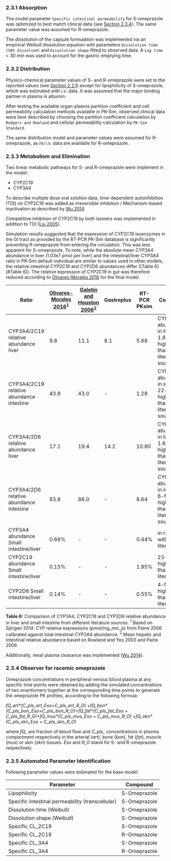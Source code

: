 ### 2.3.1 Absorption

The model parameter `Specific intestinal permeability`  for S-omeprazole was optimized to best match clinical data (see  [Section 2.3.4](#235-automated-parameter-identification)). The same parameter value was assumed for R-omeprazole.

The dissolution of the capsule formulation was implemented via an empirical Weibull dissolution equation with parameters `Dissolution time (50% dissolved)` and `Dissolution shape` fitted to observed data. A `Lag time ` = 30 min was used to account for the gastric emptying time.

### 2.3.2 Distribution

Physico-chemical parameter values of S- and R-omeprazole were set to the reported values (see [Section 2.2.1](#221-in-vitro-and-physico-chemical-data)) except for lipophilicity of S-omeprazole, which was estimated with i.v. data. It was assumed that the major binding partner in plasma is albumin.

After testing the available organ-plasma partition coefficient and cell permeability calculation methods available in PK-Sim, observed clinical data were best described by choosing the partition coefficient calculation by `Rodgers and Rowland` and cellular permeability calculation by `PK-Sim Standard`.

The same distribution model and parameter values were assumed for R-omeprazole, as no i.v. data are available for R-omeprazole.

### 2.3.3 Metabolism and Elimination

Two linear metabolic pathways for S- and R-omeprazole were implement in the model:

* CYP2C19
* CYP3A4

To describe multiple dose oral solution data, time-dependent autoinhibition (TDI) on CYP2C19 was added as irreversible inhibition / Mechanism-based inactivation as described by [Wu 2014](#5-references).

Competitive inhibition of CYP2C19 by both isomers was implemented in addition to TDI ([Liu 2005](#5-references)).

Simulation results suggested that the expression of CYP2C19 isoenzymes in the GI tract as provided by the RT-PCR PK-Sim database is significantly preventing R-omeprazole from entering the circulation. This was less apparent for S-omeprazole. To note, while the absolute mean CYP3A4 abundance in liver (1.03e7 pmol per liver) and the intestinal/liver CYP3A4 ratio in PK-Sim default individual are similar to values used in other models, the relative intestinal CYP2C19 and CYP2D6 abundances differ ([Table 6](#Table 6)). The relative expression of CYP2C19 in gut was therefore reduced according to [Olivares-Morales 2016](#5-references) for the final model.

| **Ratio**                                | **[Olivares-Morales 2016](#5-references)**<sup>1</sup> | **[Galetin and Houston 2006](#5-references)**<sup>2</sup> | **Gastroplus** | **RT-PCR PKsim** | **Comment**                                                  |
| ---------------------------------------- | ------------------------------------------------------ | --------------------------------------------------------- | -------------- | ---------------- | ------------------------------------------------------------ |
| CYP3A4/2C19 relative abundance liver     | 9.8                                                    | 11.1                                                      | 8.1            | 5.68             | CYP2C19 abundance in liver 1.8-fold higher than  other literature sources |
| CYP3A4/2C19 relative abundance intestine | 43.8                                                   | 43.0                                                      | -              | 1.28             | CYP2C19 abundance in intestine 22-fold higher  than other literature sources |
| CYP3A4/2D6 relative abundance liver      | 17.1                                                   | 19.4                                                      | 14.2           | 10.80            | CYP2D6 abundance in liver 1.6-fold higher than  other literature sources |
| CYP3A4/2D6 relative abundance intestine  | 83.8                                                   | 86.0                                                      | -              | 8.64             | CYP2D6 abundance in intestine 6-fold higher than  other literature sources |
| CYP3A4 abundance Small intestine/liver   | 0.66%                                                  | -                                                         | -              | 0.44%            | in range with literature                                     |
| CYP2C19 abundance Small intestine/liver  | 0.15%                                                  | -                                                         | -              | 1.95%            | 23-fold higher than in literature                            |
| CYP2D6 Small intestine/liver             | 0.14%                                                  | -                                                         | -              | 0.55%            | 4-fold  higher than in literature                            |

**Table 6:**<a name="Table 6"></a> Comparison of CYP3A4, CYP2C19 and CYP2D6 relative abundance in liver and small intestine from different literature sources. <sup>1</sup> Based on Sjörgen 2014: CYP relative expressions (pmol/mg_mic_p) from Paine 2006 calibrated against total intestinal CYP3A4 abundance. <sup>2</sup> Mean hepatic and intestinal relative abundance based on Rowland and Yeo 2003 and Paine 2006

Additionally, renal plasma clearance was implemented ([Wu 2014](#5-references)).

### 2.3.4 Observer for racemic omeprazole

Omeprazole concentrations in peripheral venous blood plasma at any specific time points were obtained by adding the simulated concentrations of two enantiomers together at the corresponding time points to generate the omeprazole PK profiles, according to the following formula:

*fQ_art\*(C_pls_art_Eso+C_pls_art_R_O) +fQ_bon\*(C_pls_bon_Eso+C_pls_bon_R_O)+fQ_fat\*(C_pls_fat_Eso + C_pls_fat_R_O)+fQ_mus\*(C_pls_mus_Eso + C_pls_mus_R_O) +fQ_skn\*(C_pls_skn_Eso + C_pls_skn_R_O)*

where *fQ_* are fraction of blood flow and *C_pls_* concentrations in plasma compartment respectively in the arterial (*art*), bone (*bon*), fat (*fat*), muscle (*mus*) or skin (*skn*) tissues. *Eso* and *R_O* stand for S- and R-omeprazole respectively.

### 2.3.5 Automated Parameter Identification

Following parameter values were estimated for the base model:

| **Parameter**                                    | **Compound** |
| ------------------------------------------------ | ------------ |
| Lipophilicity                                    | S-Omeprazole |
| Specific intestinal permeability (transcellular) | S-Omeprazole |
| Dissolution time (Weibull)                       | S-Omeprazole |
| Dissolution shape (Weibull)                      | S-Omeprazole |
| Specific CL_2C19                                 | S-Omeprazole |
| Specific CL_2C19                                 | R-Omeprazole |
| Specific CL_3A4                                  | S-Omeprazole |
| Specific CL_3A4                                  | R-Omeprazole |